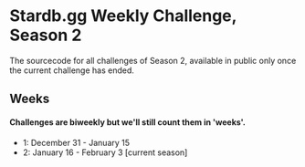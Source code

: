 # Stardb.gg Weekly Challenge, Season 2

The sourcecode for all challenges of Season 2, available in public only once the current challenge has ended.

## Weeks
#### Challenges are biweekly but we'll still count them in 'weeks'.
- 1: December 31 - January 15
- 2: January 16 - February 3 [current season]
